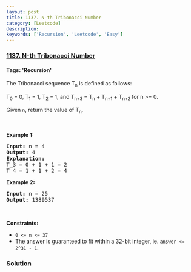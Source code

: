 ```yaml
---
layout: post
title: 1137. N-th Tribonacci Number
category: [Leetcode]
description: 
keywords: ['Recursion', 'Leetcode', 'Easy']
---
```

### [1137. N-th Tribonacci Number](https://leetcode.com/problems/n-th-tribonacci-number)

#### Tags: 'Recursion'

<div class="content__u3I1 question-content__JfgR"><div><p>The Tribonacci sequence T<sub>n</sub> is defined as follows: </p>
<p>T<sub>0</sub> = 0, T<sub>1</sub> = 1, T<sub>2</sub> = 1, and T<sub>n+3</sub> = T<sub>n</sub> + T<sub>n+1</sub> + T<sub>n+2</sub> for n &gt;= 0.</p>
<p>Given <code>n</code>, return the value of T<sub>n</sub>.</p>
<p> </p>
<p><strong>Example 1:</strong></p>
<pre><strong>Input:</strong> n = 4
<strong>Output:</strong> 4
<strong>Explanation:</strong>
T_3 = 0 + 1 + 1 = 2
T_4 = 1 + 1 + 2 = 4
</pre>
<p><strong>Example 2:</strong></p>
<pre><strong>Input:</strong> n = 25
<strong>Output:</strong> 1389537
</pre>
<p> </p>
<p><strong>Constraints:</strong></p>
<ul>
<li><code>0 &lt;= n &lt;= 37</code></li>
<li>The answer is guaranteed to fit within a 32-bit integer, ie. <code>answer &lt;= 2^31 - 1</code>.</li>
</ul></div></div>

### Solution
